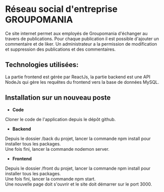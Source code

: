 # **Réseau social d'entreprise GROUPOMANIA**

Ce site internet permet aux employés de Groupomania d'échanger au travers de publications.
Pour chaque publication il est possible d'ajouter un commentaire et de liker.
Un administrateur a la permission de modification et suppression des publications et des commentaires.

## **Technologies utilisées:**

La partie frontend est gérée par ReactJs, la partie backend est une API NodeJs qui gère les requêtes du frontend vers la base de données MySQL.

## **Installation sur un nouveau poste**

- **Code**

Cloner le code de l'application depuis le dépôt github.

- **Backend**

Depuis le dossier /back du projet, lancer la commande npm install pour installer tous les packages.  
Une fois fini, lancer la commande nodemon server.

- **Frontend**

Depuis le dossier /front du projet, lancer la commande npm install pour installer tous les packages.  
Une fois fini, lancer la commande npm start.  
Une nouvelle page doit s'ouvrir et le site doit démarrer sur le port 3000.
